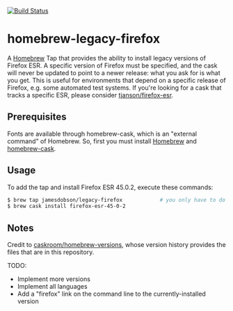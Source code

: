 [![Build Status](https://travis-ci.org/jamesdobson/homebrew-legacy-firefox.svg?branch=master)](https://travis-ci.org/jamesdobson/homebrew-legacy-firefox)

# homebrew-legacy-firefox

A [Homebrew](https://brew.sh/) Tap that provides the ability to install
legacy versions of Firefox ESR. A specific version of Firefox must be specified, and
the cask will never be updated to point to a newer release: what you ask for is
what you get. This is useful for environments that depend on a specific release of
Firefox, e.g. some automated test systems. If you're looking for a cask that tracks
a specific ESR, please consider
[tjanson/firefox-esr](https://github.com/tjanson/homebrew-firefox-esr).


## Prerequisites

Fonts are available through homebrew-cask, which is an "external command" of Homebrew.
So, first you must install [Homebrew](http://brew.sh) and
[homebrew-cask](https://caskroom.github.io).


## Usage

To add the tap and install Firefox ESR 45.0.2, execute these commands:
```bash
$ brew tap jamesdobson/legacy-firefox            # you only have to do this once!
$ brew cask install firefox-esr-45-0-2
```


## Notes

Credit to [caskroom/homebrew-versions](https://github.com/caskroom/homebrew-versions),
whose version history provides the files that are in this repository.

TODO:
* Implement more versions
* Implement all languages
* Add a "firefox" link on the command line to the currently-installed version
